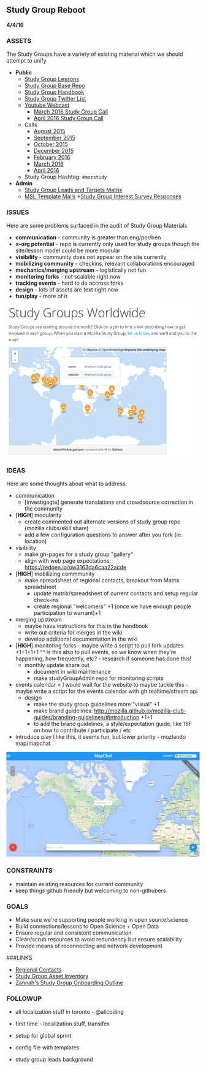 ## Study Group Reboot

**4/4/16**

### ASSETS

The Study Groups have a variety of existing material which we should attempt to unify

* **Public**
	* [Study Group Lessons](https://github.com/mozillascience/studyGroupLessons)
	* [Study Group Base Repo](https://github.com/mozillascience/studyGroup/)
	* [Study Group Handbook](http://mozillascience.github.io/studyGroupHandbook)
	* [Study Group Twitter List]()
	* [Youtube Webcast](https://www.youtube.com/watch?v=lZ7RRNQkIo8)
		* [March 2016 Study Group Call](https://youtu.be/2EbhNwPrRy0?t=23m)
		* [April 2016 Study Group Call](http://youtu.be/W5qvR_qBPZ4)
	* Calls
		* [August 2015](https://old.etherpad-mozilla.org/sciencelab-studygroup-leaders-150817)
		* [September 2015](https://old.etherpad-mozilla.org/sciencelab-studygroup-leaders-150925)
		* [October 2015](https://etherpad.wikimedia.org/p/studygroup-leaders-october)
		* [December 2015](https://public.etherpad-mozilla.org/p/mozilla-studygroup-leads-december-2015)
		* [February 2016](https://public.etherpad-mozilla.org/p/mozilla-studygroup-leads-february-2016)
		* [March 2016](https://public.etherpad-mozilla.org/p/mozilla-studygroup-leads-march-2016)
		* [April 2016](https://public.etherpad-mozilla.org/p/mozilla-studygroup-leads-april-2016)
	* Study Group Hashtag: `#mozstudy`
* **Admin**
	* [Study Group Leads and Targets Matrix](https://docs.google.com/spreadsheets/d/1BzyS1UJvAj68HQx6xCinQTikCnKaI-T9nXx_LC714yA/edit#gid=0)
	* [MSL Template Mails](https://docs.google.com/document/d/19P_G3sJVoVv58YviHUlylMR3im18CJ0XblhXVRzjyW0/edit)
	*[Study Group Interest Survey Responses](https://docs.google.com/spreadsheets/u/1/d/1fPKqnY8OtH2tMk028dbnwvwntt1SlNQhf_pgMO3kW9s/edit#gid=1099487764&vpid=A2)

### ISSUES

Here are some problems surfaced in the audit of Study Group Materials.

* **communication** - community is greater than eng/por/ben
* **x-org potential** - repo is currently only used for study groups though the site/lesson model could be more modular
* **visibility** - community does not appear on the site currently
* **mobilizing community** - checkins, relevant collaborations encouraged
* **mechanics/merging upstream** - logistically not fun
* **monitoring forks** - not scalable right now
* **tracking events** - hard to do accross forks
* **design** - lots of assets are text right now
* **fun/play** - more of it

![worldwide](https://raw.githubusercontent.com/auremoser/mozsci/master/img/ww.png)

### IDEAS

Here are some thoughts about what to address.

  * communication 
  	- [investigagte] generate translations and crowdsource correction in the community
  * [**HIGH**] modularity 
  	- create commented out alternate versions of study group repo (mozilla clubs/skill share)
    - add a few configuration questions to answer after you fork (ie. location)
  * visibility 
  	- make gh-pages for a study group "gallery"
  	- align with web page expectations: https://redpen.io/ow3163da6caa22acde
  * [**HIGH**] mobilizing commmunity
  	- make spreadsheet of regional contacts, breakout from Matrix spreadsheet
		- update matrix/spreadsheet of current contacts and setup regular check-ins
		- create regional "welcomers" +1 (once we have enough people participation to warrant)+1
  * merging upstream 
  	- maybe have instructions for this in the handbook
  	- write out criteria for merges in the wiki
  	- develop additional documentation in the wiki
  * [**HIGH**] monitoring forks 
		- maybe write a script to pull fork updates +1+1+1+1
		^^ is this also to pull events, so we know when they're happening, how frequently, etc?
		- research if someone has done this!
  	- monthly update share out
		- document in wiki maintenance
		- make studyGroupAdmin repo for monitoring scripts
  * events calendar < I would wait for the website to maybe tackle this
		- maybe write a script for the events calendar with gh realtime/stream api
 	* design
		- make the study group guidelines more "visual" +1
		- make brand guidelines: http://mozilla.github.io/mozilla-club-guides/branding-guidelines/#introduction +1+1
		- to add the brand guidelines, a style/expectation guide, like 18F on how to contribute / participate / etc 
  * introduce play I like this, it seems fun, but lower priority
		- mozlando map/mapchat

![mapchat](https://raw.githubusercontent.com/auremoser/mozsci/master/img/mapchat.png)

### CONSTRAINTS
* maintain existing resources for current community
* keep things github friendly but welcoming to non-githubers

### GOALS

* Make sure we're supporting people working in open source/science
* Build connections/lessons to Open Science + Open Data
* Ensure regular and consistent communication
* Clean/scrub resources to avoid redundency but ensure scalability
* Provide means of reconnecting and network development 

###LINKS
* [Regional Contacts](https://docs.google.com/spreadsheets/d/1hJsenXpY_IIera9iAABs0-LFJxYuGlsdCzcnfBV41yM/edit?usp=sharing)
* [Study Group Asset Inventory](https://docs.google.com/spreadsheets/d/1aQhmnDO4zYt24sD8ItYeesbAn2TUiHzKyllSkzs4VN0/edit#gid=0)
* [Zannah's Study Group Onboarding Outline](https://public.etherpad-mozilla.org/p/studygroup-onboarding)


### FOLLOWUP
* ali localization stuff in toronto - @alicoding
* first time - localization stuff, transifex
* setup for global sprint
* config file with templates

* study group leads background

